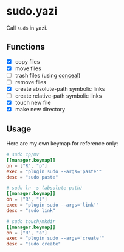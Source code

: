 # sudo.yazi

Call `sudo` in yazi.

## Functions

- [x] copy files
- [x] move files
- [ ] trash files (using [conceal](https://github.com/TD-Sky/conceal))
- [ ] remove files
- [x] create absolute-path symbolic links
- [ ] create relative-path symbolic links
- [x] touch new file
- [x] make new directory

## Usage

Here are my own keymap for reference only:

```toml
# sudo cp/mv
[[manager.keymap]]
on = ["R", "p"]
exec = "plugin sudo --args='paste'"
desc = "sudo paste"

# sudo ln -s (absolute-path)
[[manager.keymap]]
on = ["R", "l"]
exec = "plugin sudo --args='link'"
desc = "sudo link"

# sudo touch/mkdir
[[manager.keymap]]
on = ["R", "a"]
exec = "plugin sudo --args='create'"
desc = "sudo create"
```
